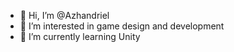 - 👋 Hi, I’m @Azhandriel
- 👀 I’m interested in game design and development
- 🌱 I’m currently learning Unity

<!---
Azhandriel/Azhandriel is a ✨ special ✨ repository because its `README.md` (this file) appears on your GitHub profile.
You can click the Preview link to take a look at your changes.
--->
